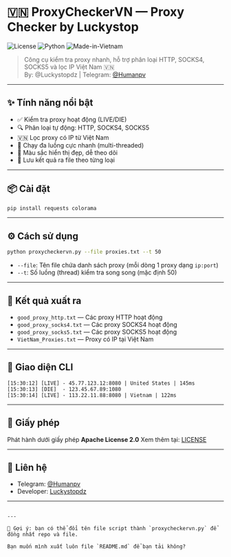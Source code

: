 
# 🇻🇳 ProxyCheckerVN — Proxy Checker by Luckystop

![License](https://img.shields.io/badge/license-Apache%202.0-blue.svg)
![Python](https://img.shields.io/badge/Python-3.6%2B-yellow.svg)
![Made-in-Vietnam](https://img.shields.io/badge/Made%20in-Vietnam-red.svg)

> Công cụ kiểm tra proxy nhanh, hỗ trợ phân loại HTTP, SOCKS4, SOCKS5 và lọc IP Việt Nam 🇻🇳  
> By: @Luckystopdz | Telegram: [@Humanpv](https://t.me/Humanpv)

---

## ✨ Tính năng nổi bật

- ✅ Kiểm tra proxy hoạt động (LIVE/DIE)
- 🔍 Phân loại tự động: HTTP, SOCKS4, SOCKS5
- 🇻🇳 Lọc proxy có IP từ Việt Nam
- 🚀 Chạy đa luồng cực nhanh (multi-threaded)
- 🎨 Màu sắc hiển thị đẹp, dễ theo dõi
- 💾 Lưu kết quả ra file theo từng loại

---

## 📦 Cài đặt

```bash
pip install requests colorama
````

---

## ⚙️ Cách sử dụng

```bash
python proxycheckervn.py --file proxies.txt --t 50
```

* `--file`: Tên file chứa danh sách proxy (mỗi dòng 1 proxy dạng `ip:port`)
* `--t`: Số luồng (thread) kiểm tra song song (mặc định 50)

---

## 📁 Kết quả xuất ra

* `good_proxy_http.txt` — Các proxy HTTP hoạt động
* `good_proxy_socks4.txt` — Các proxy SOCKS4 hoạt động
* `good_proxy_socks5.txt` — Các proxy SOCKS5 hoạt động
* `VietNam_Proxies.txt` — Proxy có IP tại Việt Nam

---

## 📸 Giao diện CLI

```text
[15:30:12] [LIVE] - 45.77.123.12:8080 | United States | 145ms
[15:30:13] [DIE]  - 123.45.67.89:1080
[15:30:14] [LIVE] - 113.22.11.88:8080 | Vietnam | 122ms
```

---

## 📜 Giấy phép

Phát hành dưới giấy phép **Apache License 2.0**
Xem thêm tại: [LICENSE](https://www.apache.org/licenses/LICENSE-2.0)

---

## 💬 Liên hệ

* Telegram: [@Humanpv](https://t.me/Humanpv)
* Developer: [Luckystopdz](https://t.me/Luckystopdz)

---

```

---

📌 Gợi ý: bạn có thể đổi tên file script thành `proxycheckervn.py` để đồng nhất repo và file.

Bạn muốn mình xuất luôn file `README.md` để bạn tải không?
```
